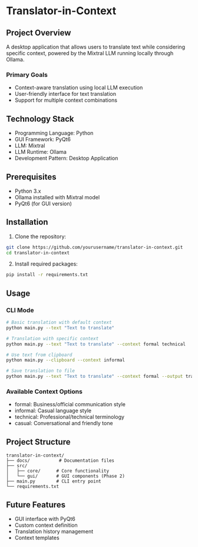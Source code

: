 # Translator-in-Context

## Project Overview
A desktop application that allows users to translate text while considering specific context, powered by the Mixtral LLM running locally through Ollama.

### Primary Goals
- Context-aware translation using local LLM execution
- User-friendly interface for text translation
- Support for multiple context combinations

## Technology Stack
- Programming Language: Python
- GUI Framework: PyQt6
- LLM: Mixtral
- LLM Runtime: Ollama
- Development Pattern: Desktop Application

## Prerequisites
- Python 3.x
- Ollama installed with Mixtral model
- PyQt6 (for GUI version)

## Installation

1. Clone the repository:
```bash
git clone https://github.com/yourusername/translator-in-context.git
cd translator-in-context
```

2. Install required packages:
```bash
pip install -r requirements.txt
```

## Usage

### CLI Mode
```bash
# Basic translation with default context
python main.py --text "Text to translate"

# Translation with specific context
python main.py --text "Text to translate" --context formal technical

# Use text from clipboard
python main.py --clipboard --context informal

# Save translation to file
python main.py --text "Text to translate" --context formal --output translation.txt
```

### Available Context Options
- formal: Business/official communication style
- informal: Casual language style
- technical: Professional/technical terminology
- casual: Conversational and friendly tone

## Project Structure
```
translator-in-context/
├── docs/           # Documentation files
├── src/
│   ├── core/      # Core functionality
│   └── gui/       # GUI components (Phase 2)
├── main.py        # CLI entry point
└── requirements.txt
```

## Future Features
- GUI interface with PyQt6
- Custom context definition
- Translation history management
- Context templates
